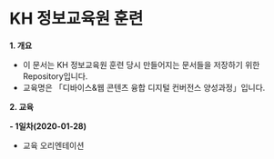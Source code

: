 # KH 정보교육원 훈련

**1. 개요**
- 이 문서는 KH 정보교육원 훈련 당시 만들어지는 문서들을 저장하기 위한 Repository입니다.
- 교육명은 「디바이스&웹 콘텐츠 융합 디지털 컨버전스 양성과정」입니다.

**2. 교육**

**- 1일차(2020-01-28)**
- 교육 오리엔테이션
